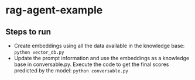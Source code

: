 # rag-agent-example

## Steps to run
* Create embeddings using all the data available in the knowledge base:
     `python vector_db.py`
* Update the prompt information and use the embeddings as a knowledge base in conversable.py. Execute the code to get the final scores predicted by the model:
     `python conversable.py`
